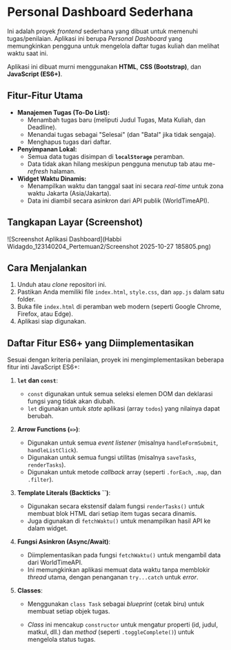 # Personal Dashboard Sederhana

Ini adalah proyek *frontend* sederhana yang dibuat untuk memenuhi tugas/penilaian. Aplikasi ini berupa *Personal Dashboard* yang memungkinkan pengguna untuk mengelola daftar tugas kuliah dan melihat waktu saat ini.

Aplikasi ini dibuat murni menggunakan **HTML**, **CSS (Bootstrap)**, dan **JavaScript (ES6+)**.

## Fitur-Fitur Utama

* **Manajemen Tugas (To-Do List):**
    * Menambah tugas baru (meliputi Judul Tugas, Mata Kuliah, dan Deadline).
    * Menandai tugas sebagai "Selesai" (dan "Batal" jika tidak sengaja).
    * Menghapus tugas dari daftar.
* **Penyimpanan Lokal:**
    * Semua data tugas disimpan di **`localStorage`** peramban.
    * Data tidak akan hilang meskipun pengguna menutup tab atau me-*refresh* halaman.
* **Widget Waktu Dinamis:**
    * Menampilkan waktu dan tanggal saat ini secara *real-time* untuk zona waktu Jakarta (Asia/Jakarta).
    * Data ini diambil secara asinkron dari API publik (WorldTimeAPI).

## Tangkapan Layar (Screenshot)

![Screenshot Aplikasi Dashboard](Habbi Widagdo_123140204_Pertemuan2/Screenshot 2025-10-27 185805.png)

## Cara Menjalankan

1.  Unduh atau *clone* repositori ini.
2.  Pastikan Anda memiliki file `index.html`, `style.css`, dan `app.js` dalam satu folder.
3.  Buka file `index.html` di peramban web modern (seperti Google Chrome, Firefox, atau Edge).
4.  Aplikasi siap digunakan.

## Daftar Fitur ES6+ yang Diimplementasikan

Sesuai dengan kriteria penilaian, proyek ini mengimplementasikan beberapa fitur inti JavaScript ES6+:

1.  **`let` dan `const`**:
    * `const` digunakan untuk semua seleksi elemen DOM dan deklarasi fungsi yang tidak akan diubah.
    * `let` digunakan untuk *state* aplikasi (array `todos`) yang nilainya dapat berubah.

2.  **Arrow Functions (`=>`)**:
    * Digunakan untuk semua *event listener* (misalnya `handleFormSubmit`, `handleListClick`).
    * Digunakan untuk semua fungsi utilitas (misalnya `saveTasks`, `renderTasks`).
    * Digunakan untuk metode *callback* array (seperti `.forEach`, `.map`, dan `.filter`).

3.  **Template Literals (Backticks ``)**:
    * Digunakan secara ekstensif dalam fungsi `renderTasks()` untuk membuat blok HTML dari setiap item tugas secara dinamis.
    * Juga digunakan di `fetchWaktu()` untuk menampilkan hasil API ke dalam widget.

4.  **Fungsi Asinkron (Async/Await)**:
    * Diimplementasikan pada fungsi `fetchWaktu()` untuk mengambil data dari WorldTimeAPI.
    * Ini memungkinkan aplikasi memuat data waktu tanpa memblokir *thread* utama, dengan penanganan `try...catch` untuk *error*.

5.  **Classes**:
    * Menggunakan `class Task` sebagai *blueprint* (cetak biru) untuk membuat setiap objek tugas.

    * *Class* ini mencakup `constructor` untuk mengatur properti (id, judul, matkul, dll.) dan *method* (seperti `.toggleComplete()`) untuk mengelola status tugas.

